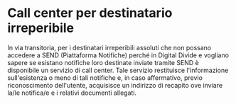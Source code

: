 # Call center per destinatario irreperibile

In via transitoria, per i destinatari irreperibili assoluti che non possano accedere a SEND (Piattaforma Notifiche) perché in Digital Divide e vogliano sapere se esistano notifiche loro destinate inviate tramite SEND è disponibile un servizio di call center. Tale servizio restituisce l'informazione sull'esistenza o meno di tali notifiche e, in caso affermativo, previo riconoscimento dell'utente, acquisisce un indirizzo di recapito ove inviare la/le notifica/e e i relativi documenti allegati.

